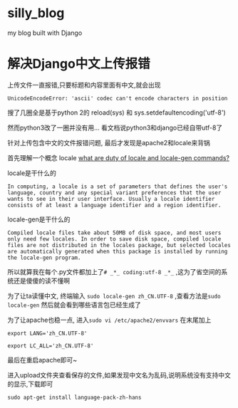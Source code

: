 # silly_blog
my blog built with Django
# 解决Django中文上传报错
上传文件一直报错,只要标题和内容里面有中文,就会出现

`UnicodeEncodeError: 'ascii' codec can't encode characters in position`

搜了几圈全是基于python 2的 reload(sys) 和 sys.setdefaultencoding('utf-8')

然而python3改了一圈并没有用... 看文档说python3和django已经自带utf-8了

针对上传包含中文的文件报错问题, 最后才发现是apache2和locale来背锅

首先理解一个概念 locale [what are duty of locale and locale-gen commands?](https://askubuntu.com/questions/442843/what-are-duty-of-locale-and-locale-gen-commands)

locale是干什么的 

`
In computing, a locale is a set of parameters that defines the user's language, country and any special variant preferences that the user wants to see in their user interface. Usually a locale identifier consists of at least a language identifier and a region identifier.
`

locale-gen是干什么的

`Compiled locale files take about 50MB of disk space, and most users only need few locales. In order to save disk space, compiled locale files are not distributed in the locales package, but selected locales are automatically generated when this package is installed by running the locale-gen program.
`

所以就算我在每个.py文件都加上了`# _*_ coding:utf-8 _*_` ,这为了省空间的系统还是傻傻的读不懂啊

为了让ta读懂中文, 终端输入 `sudo locale-gen zh_CN.UTF-8` ,查看方法是`sudo locale-gen` 然后就会看到哪些语言包已经生成了

为了让apache也稳一点, 进入`sudo vi /etc/apache2/envvars` 在末尾加上

`export LANG='zh_CN.UTF-8'`

`export LC_ALL='zh_CN.UTF-8'`

最后在重启apache即可~

进入upload文件夹查看保存的文件,如果发现中文名为乱码,说明系统没有支持中文的显示,下载即可
```
sudo apt-get install language-pack-zh-hans
```
